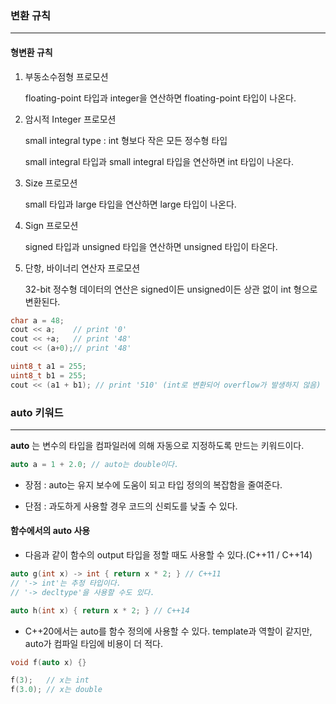 
### 변환 규칙
___

#### 형변환 규칙


1. 부동소수점형 프로모션

	floating-point 타입과 integer을 연산하면 floating-point 타입이 나온다.

2. 암시적 Integer 프로모션

	small integral type : int 형보다 작은 모든 정수형 타입
	 
	 small integral 타입과 small integral 타입을 연산하면 int 타입이 나온다.

3. Size 프로모션

	small 타입과 large 타입을 연산하면 large 타입이 나온다.

4. Sign 프로모션

	signed 타입과 unsigned 타입을 연산하면 unsigned 타입이 타온다.

5. 단항, 바이너리 연산자 프로모션

	32-bit 정수형 데이터의 연산은 signed이든 unsigned이든 상관 없이 int 형으로 변환된다.

```cpp
char a = 48;
cout << a;    // print '0'
cout << +a;   // print '48'
cout << (a+0);// print '48'

uint8_t a1 = 255;
uint8_t b1 = 255;
cout << (a1 + b1); // print '510' (int로 변환되어 overflow가 발생하지 않음)
```


### auto 키워드
___

**auto** 는 변수의 타입을 컴파일러에 의해 자동으로 지정하도록 만드는 키워드이다.

```cpp
auto a = 1 + 2.0; // auto는 double이다.
```

* 장점 : auto는 유지 보수에 도움이 되고 타입 정의의 복잡함을 줄여준다.

* 단점 : 과도하게 사용할 경우 코드의 신뢰도를 낮출 수 있다.

#### 함수에서의 auto 사용

* 다음과 같이 함수의 output 타입을 정할 때도 사용할 수 있다.(C++11 / C++14)

```cpp
auto g(int x) -> int { return x * 2; } // C++11
// '-> int'는 추정 타입이다.
// '-> decltype'을 사용할 수도 있다.

auto h(int x) { return x * 2; } // C++14
```

* C++20에서는 auto를 함수 정의에 사용할 수 있다.
	template과 역할이 같지만, auto가 컴파일 타임에 비용이 더 적다.

```cpp
void f(auto x) {}

f(3);   // x는 int
f(3.0); // x는 double
```
